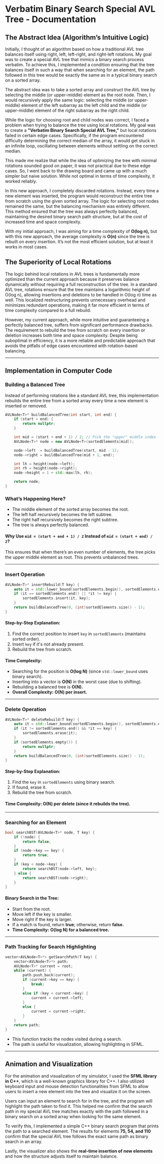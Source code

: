# Verbatim Binary Search Special AVL Tree - Documentation

## The Abstract Idea (Algorithm’s Intuitive Logic)

Initially, I thought of an algorithm based on how a traditional AVL tree balances itself using right, left, left-right, and right-left rotations. My goal was to create a special AVL tree that mimics a binary search process verbatim. To achieve this, I implemented a condition ensuring that the tree balances itself in such a way that when searching for an element, the path followed in this tree would be exactly the same as in a typical binary search on a sorted array.

The abstract idea was to take a sorted array and construct the AVL tree by selecting the middle (or upper-middle) element as the root node. Then, I would recursively apply the same logic: selecting the middle (or upper-middle) element of the left subarray as the left child and the middle (or upper-middle) element of the right subarray as the right child.

While the logic for choosing root and child nodes was correct, I faced a problem when trying to balance the tree using local rotations. My goal was to create a **"Verbatim Binary Search Special AVL Tree,"** but local rotations failed in certain edge cases. Specifically, if the program encountered difficulty determining the correct median of the array, it would get stuck in an infinite loop, oscillating between elements without settling on the correct median.

This made me realize that while the idea of optimizing the tree with minimal rotations sounded good on paper, it was not practical due to these edge cases. So, I went back to the drawing board and came up with a much simpler but naive solution. While not optimal in terms of time complexity, it worked reliably.

In this new approach, I completely discarded rotations. Instead, every time a new element was inserted, the program would reconstruct the entire tree from scratch using the given sorted array. The logic for selecting root nodes remained the same, but the balancing mechanism was entirely different. This method ensured that the tree was always perfectly balanced, maintaining the desired binary search path structure, but at the cost of increased time and space complexity.

With my initial approach, I was aiming for a time complexity of **O(log n),** but with this new approach, the average complexity is **O(n)** since the tree is rebuilt on every insertion. It’s not the most efficient solution, but at least it works in most cases.

## The Superiority of Local Rotations

The logic behind local rotations in AVL trees is fundamentally more optimized than the current approach because it preserves balance dynamically without requiring a full reconstruction of the tree. In a standard AVL tree, rotations ensure that the tree maintains a logarithmic height of O(log n), allowing insertions and deletions to be handled in O(log n) time as well. This localized restructuring prevents unnecessary overhead and minimizes redundant operations, making it far more efficient in terms of time complexity compared to a full rebuild.

However, my current approach, while more intuitive and guaranteeing a perfectly balanced tree, suffers from significant performance drawbacks. The requirement to rebuild the tree from scratch on every insertion or deletion increases both time and space complexity. Despite being suboptimal in efficiency, it is a more reliable and predictable approach that avoids the pitfalls of edge cases encountered with rotation-based balancing.

---

## Implementation in Computer Code

### Building a Balanced Tree

Instead of performing rotations like a standard AVL tree, this implementation rebuilds the entire tree from a sorted array every time a new element is inserted or removed.

```cpp
AVLNode<T>* buildBalancedTree(int start, int end) {
    if (start > end) {
        return nullptr;
    }

    int mid = (start + end + 1) / 2; // Pick the "upper" middle index
    AVLNode<T>* node = new AVLNode<T>(sortedElements[mid]);

    node->left  = buildBalancedTree(start, mid - 1);
    node->right = buildBalancedTree(mid + 1, end);

    int lh = height(node->left);
    int rh = height(node->right);
    node->height = 1 + std::max(lh, rh);

    return node;
}
```

### What’s Happening Here?
- The middle element of the sorted array becomes the root.
- The left half recursively becomes the left subtree.
- The right half recursively becomes the right subtree.
- The tree is always perfectly balanced.

#### Why Use `mid = (start + end + 1) / 2` Instead of `mid = (start + end) / 2`?
This ensures that when there’s an even number of elements, the tree picks the upper middle element as root. This prevents unbalanced trees.

---

### Insert Operation

```cpp
AVLNode<T>* insertRebuild(T key) {
    auto it = std::lower_bound(sortedElements.begin(), sortedElements.end(), key);
    if (it == sortedElements.end() || *it != key) {
        sortedElements.insert(it, key);
    }
    return buildBalancedTree(0, (int)sortedElements.size() - 1);
}
```

#### Step-by-Step Explanation:
1. Find the correct position to insert `key` in `sortedElements` (maintains sorted order).
2. Insert `key` if it's not already present.
3. Rebuild the tree from scratch.

#### Time Complexity:
- Searching for the position is **O(log N)** (since `std::lower_bound` uses binary search).
- Inserting into a vector is **O(N)** in the worst case (due to shifting).
- Rebuilding a balanced tree is **O(N).**
- **Overall Complexity:** **O(N) per insert.**

---

### Delete Operation

```cpp
AVLNode<T>* deleteRebuild(T key) {
    auto it = std::lower_bound(sortedElements.begin(), sortedElements.end(), key);
    if (it != sortedElements.end() && *it == key) {
        sortedElements.erase(it);
    }
    if (sortedElements.empty()) {
        return nullptr;
    }
    return buildBalancedTree(0, (int)sortedElements.size() - 1);
}
```

#### Step-by-Step Explanation:
1. Find the `key` in `sortedElements` using binary search.
2. If found, erase it.
3. Rebuild the tree from scratch.

#### Time Complexity: **O(N) per delete** (since it rebuilds the tree).

---

### Searching for an Element

```cpp
bool searchBST(AVLNode<T>* node, T key) {
    if (!node) {
        return false;
    }
    if (node->key == key) {
        return true;
    }
    if (key < node->key) {
        return searchBST(node->left, key);
    } else {
        return searchBST(node->right);
    }
}
```

#### Binary Search in the Tree:
- Start from the root.
- Move left if the key is smaller.
- Move right if the key is larger.
- If a match is found, return **true**; otherwise, return **false.**
- **Time Complexity:** **O(log N) for a balanced tree.**

---

### Path Tracking for Search Highlighting

```cpp
vector<AVLNode<T>*> getSearchPath(T key) {
    vector<AVLNode<T>*> path;
    AVLNode<T>* current = root;
    while (current) {
        path.push_back(current);
        if (current->key == key) {
            break;
        }
        else if (key < current->key) {
            current = current->left;
        }
        else {
            current = current->right;
        }
    }
    return path;
}
```

- This function tracks the nodes visited during a search.
- The path is useful for visualization, allowing highlighting in SFML.

---

## Animation and Visualization

For the animation and visualization of my simulator, I used the **SFML library in C++**, which is a well-known graphics library for C++. I also utilized keyboard input and mouse detection functionalities from SFML to allow users to insert a new element into the tree and visualize it on the screen.

Users can input an element to search for in the tree, and the program will highlight the path taken to find it. This helped me confirm that the search path in my special AVL tree matches exactly with the path followed in a binary search on a sorted array when looking for the same element.

To verify this, I implemented a simple C++ binary search program that prints the path to a searched element. The results for elements **75, 54, and 110** confirm that the special AVL tree follows the exact same path as binary search in an array.

Lastly, the visualizer also shows the **real-time insertion of new elements** and how the structure adjusts itself to maintain balance.